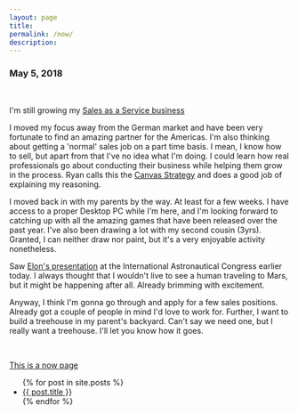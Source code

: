 ```yaml
---
layout: page
title: 
permalink: /now/
description:
---
```

<h3>May 5, 2018</h3>

<br>

I'm still growing my [Sales as a Service business](https://www.thefastlaneforum.com/community/threads/sales-as-a-service.77665/)

I moved my focus away from the German market and have been very fortunate to find an amazing partner for the Americas. I'm also thinking about getting a 'normal' sales job on a part time basis. I mean, I know how to sell, but apart from that I've no idea what I'm doing. I could learn how real professionals go about conducting their business while helping them grow in the process. Ryan calls this the [Canvas Strategy](https://ryanholiday.net/the-canvas-strategy) and does a good job of explaining my reasoning.

I moved back in with my parents by the way. At least for a few weeks. I have access to a proper Desktop PC while I'm here, and I'm looking forward to catching up with all the amazing games that have been released over the past year. I've also been drawing a lot with my second cousin (3yrs). Granted, I can neither draw nor paint, but it's a very enjoyable activity nonetheless.

Saw [Elon's presentation](https://www.youtube.com/watch?v=tdUX3ypDVwI) at the International Astronautical Congress earlier today. I always thought that I wouldn't live to see a human traveling to Mars, but it might be happening after all. Already brimming with excitement. 

Anyway, I think I'm gonna go through and apply for a few sales positions. Already got a couple of people in mind I'd love to work for. Further, I want to build a treehouse in my parent's backyard. Can't say we need one, but I really want a treehouse. I'll let you know how it goes.

<br>

[This is a now page](http://nownownow.com/about)

<ul>
  {% for post in site.posts %}
    <li>
      <a href="{{ post.url }}">{{ post.title }}</a>
    </li>
  {% endfor %}
</ul>